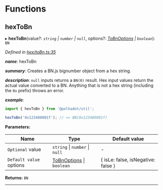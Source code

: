 

# Functions

<a id="hextobn"></a>

##  hexToBn

▸ **hexToBn**(value?: *`string` \| `number` \| `null`*, options?: *[ToBnOptions](../interfaces/_types_.tobnoptions.md) \| `boolean`*): `BN`

*Defined in [hex/toBn.ts:35](https://github.com/polkadot-js/common/blob/1f0674c/packages/util/src/hex/toBn.ts#L35)*

*__name__*: hexToBn

*__summary__*: Creates a BN.js bignumber object from a hex string.

*__description__*: `null` inputs returns a `BN(0)` result. Hex input values return the actual value converted to a BN. Anything that is not a hex string (including the `0x` prefix) throws an error.

*__example__*:   

```javascript
import { hexToBn } from '@polkadot/util';

hexToBn('0x123480001f'); // => BN(0x123480001f)
```

**Parameters:**

| Name | Type | Default value |
| ------ | ------ | ------ |
| `Optional` value | `string` \| `number` \| `null` | - |
| `Default value` options | [ToBnOptions](../interfaces/_types_.tobnoptions.md) \| `boolean` |  { isLe: false, isNegative: false } |

**Returns:** `BN`

___

